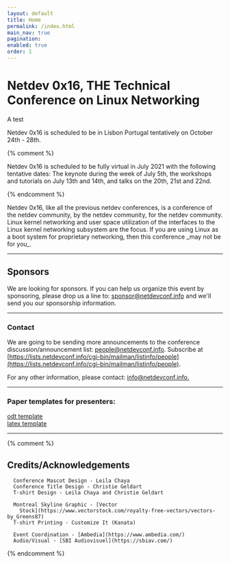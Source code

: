 ```yaml
---
layout: default
title: Home
permalink: /index.html
main_nav: true
pagination:
enabled: true
order: 1
---
```

# Netdev 0x16, THE Technical Conference on Linux Networking

A test

Netdev 0x16 is scheduled to be in Lisbon Portugal tentatively on October 24th - 28th.

{% comment %}

Netdev 0x16 is scheduled to be fully virtual in July 2021 with the following tentative dates: The keynote during the week of July 5th, the workshops and tutorials on July 13th and 14th, and talks on the 20th, 21st and 22nd.

{% endcomment %}

Netdev 0x16, like all the previous netdev conferences, is a conference of the netdev community, by the netdev community, for the netdev community. Linux kernel networking and user space utilization of the interfaces to the Linux kernel networking subsystem are the focus. If you are using Linux as a boot system for proprietary networking, then this conference \_may not be for you\_.

---

## Sponsors

We are looking for sponsors. If you can help us organize this event by sponsoring, please drop us a line to: [sponsor@netdevconf.info](mailto:sponsor@netdevconf.info) and we'll send you our sponsorship information.

---

### Contact

We are going to be sending more announcements to the conference discussion/announcement list: people@netdevconf.info. Subscribe at [https://lists.netdevconf.info/cgi-bin/mailman/listinfo/people](https://lists.netdevconf.info/cgi-bin/mailman/listinfo/people).

For any other information, please contact: [info@netdevconf.info.](mailto:info@netdevconf.info)

---

### Paper templates for presenters:

[odt template](../netdevconf-template.odt)  
[latex template](https://netdevconf.info/ISEA-Latex.zip)

---

{% comment %}

## Credits/Acknowledgements

      Conference Mascot Design - Leila Chaya
      Conference Title Design - Christie Geldart
      T-shirt Design - Leila Chaya and Christie Geldart

      Montreal Skyline Graphic - [Vector
        Stock](https://www.vectorstock.com/royalty-free-vectors/vectors-by_Greens87)
      T-shirt Printing - Customize It (Kanata)

      Event Coordination - [Ambedia](https://www.ambedia.com/)
      Audio/Visual - [SBI Audiovisuel](https://sbiav.com/)
    

{% endcomment %}

